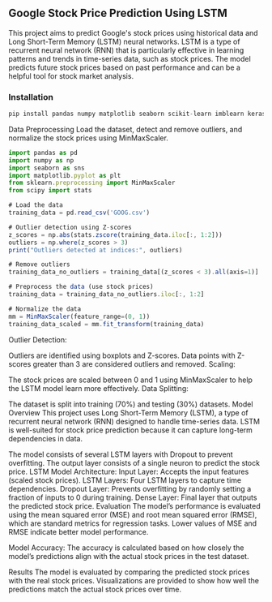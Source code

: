<!-- ABOUT THE PROJECT -->

## Google Stock Price Prediction Using LSTM

This project aims to predict Google's stock prices using historical data and Long Short-Term Memory (LSTM) neural networks. LSTM is a type of recurrent neural network (RNN) that is particularly effective in learning patterns and trends in time-series data, such as stock prices. The model predicts future stock prices based on past performance and can be a helpful tool for stock market analysis.

### Installation 

```js
pip install pandas numpy matplotlib seaborn scikit-learn imblearn keras tensorflow
```

Data Preprocessing
Load the dataset, detect and remove outliers, and normalize the stock prices using MinMaxScaler.
```js
import pandas as pd
import numpy as np
import seaborn as sns
import matplotlib.pyplot as plt
from sklearn.preprocessing import MinMaxScaler
from scipy import stats

# Load the data
training_data = pd.read_csv('GOOG.csv')

# Outlier detection using Z-scores
z_scores = np.abs(stats.zscore(training_data.iloc[:, 1:2]))
outliers = np.where(z_scores > 3)
print("Outliers detected at indices:", outliers)

# Remove outliers
training_data_no_outliers = training_data[(z_scores < 3).all(axis=1)]

# Preprocess the data (use stock prices)
training_data = training_data_no_outliers.iloc[:, 1:2]

# Normalize the data
mm = MinMaxScaler(feature_range=(0, 1))
training_data_scaled = mm.fit_transform(training_data)
```

Outlier Detection:

Outliers are identified using boxplots and Z-scores. Data points with Z-scores greater than 3 are considered outliers and removed.
Scaling:

The stock prices are scaled between 0 and 1 using MinMaxScaler to help the LSTM model learn more effectively.
Data Splitting:

The dataset is split into training (70%) and testing (30%) datasets.
Model Overview
This project uses Long Short-Term Memory (LSTM), a type of recurrent neural network (RNN) designed to handle time-series data. LSTM is well-suited for stock price prediction because it can capture long-term dependencies in data.

The model consists of several LSTM layers with Dropout to prevent overfitting.
The output layer consists of a single neuron to predict the stock price.
LSTM Model Architecture:
Input Layer: Accepts the input features (scaled stock prices).
LSTM Layers: Four LSTM layers to capture time dependencies.
Dropout Layer: Prevents overfitting by randomly setting a fraction of inputs to 0 during training.
Dense Layer: Final layer that outputs the predicted stock price.
Evaluation
The model’s performance is evaluated using the mean squared error (MSE) and root mean squared error (RMSE), which are standard metrics for regression tasks. Lower values of MSE and RMSE indicate better model performance.

Model Accuracy:
The accuracy is calculated based on how closely the model’s predictions align with the actual stock prices in the test dataset.

Results
The model is evaluated by comparing the predicted stock prices with the real stock prices. Visualizations are provided to show how well the predictions match the actual stock prices over time.

